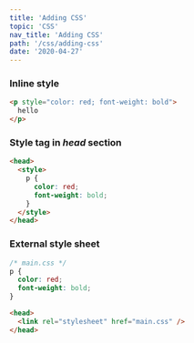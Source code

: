 ```yaml
---
title: 'Adding CSS'
topic: 'CSS'
nav_title: 'Adding CSS'
path: '/css/adding-css'
date: '2020-04-27'
---
```


### Inline style

```html
<p style="color: red; font-weight: bold">
  hello
</p>
```

### Style tag in _head_ section

```html
<head>
  <style>
    p {
      color: red;
      font-weight: bold;
    }
  </style>
</head>
```

### External style sheet

```css
/* main.css */
p {
  color: red;
  font-weight: bold;
}
```

```html
<head>
  <link rel="stylesheet" href="main.css" />
</head>
```
